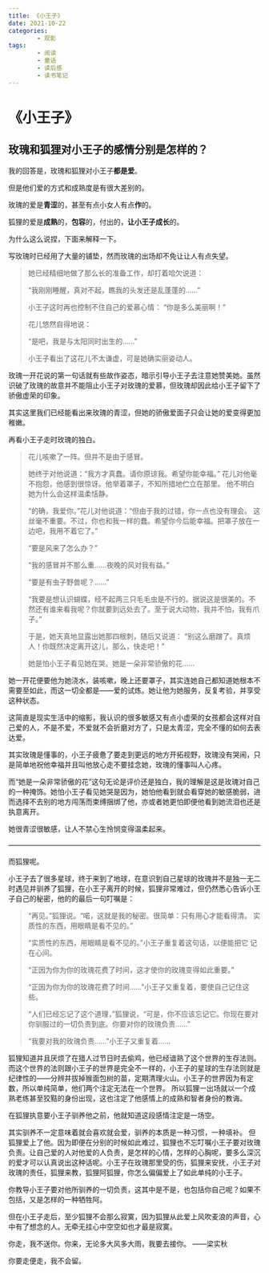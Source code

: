```yaml
---
title: 《小王子》
date: 2021-10-22
categories:
        - 观影
tags:
        - 阅读
        - 童话
        - 读后感
        - 读书笔记
---
```


# 《小王子》

## 玫瑰和狐狸对小王子的感情分别是怎样的？

我的回答是，玫瑰和狐狸对小王子**都是爱**。

但是他们爱的方式和成熟度是有很大差别的。

玫瑰的爱是**青涩**的，甚至有点小女人有点**作**的。

狐狸的爱是**成熟**的，**包容**的，付出的，**让小王子成长**的。

为什么这么说捏，下面来解释一下。

写玫瑰时已经用了大量的铺垫，然而玫瑰的出场却不免让让人有点失望。

> 她已经精细地做了那么长的准备工作，却打着哈欠说道：
>
> “我刚刚睡醒，真对不起，瞧我的头发还是乱蓬蓬的……”
>
> 小王子这时再也控制不住自己的爱慕心情：
> “你是多么美丽啊！”
>
> 花儿悠然自得地说：
>
> “是吧，我是与太阳同时出生的……”
>
> 小王子看出了这花儿不太谦虚，可是她确实丽姿动人。

玫瑰一开花说的第一句话就有些故作姿态，暗示引导小王子去注意她赞美她。虽然识破了玫瑰的故意并不能阻止小王子对玫瑰的爱慕，但玫瑰却因此给小王子留下了骄傲虚荣的印象。

其实这里我们已经能看出来玫瑰的青涩，但她的骄傲爱面子只会让她的爱变得更加稚嫩。

再看小王子走时玫瑰的独白。

> 花儿咳嗽了一阵。但并不是由于感冒。
>
> 她终于对他说道：“我方才真蠢。请你原谅我。希望你能幸福。” 花儿对他毫不抱怨，他感到很惊讶。他举着罩子，不知所措地伫立在那里。 他不明白她为什么会这样温柔恬静。
>
> “的确，我爱你。”花儿对他说道：“但由于我的过错，你一点也没有理会。 这丝毫不重要。不过，你也和我一样的蠢。希望你今后能幸福。把罩子放在一边吧，我用不着它了。”
>
> “要是风来了怎么办？”
>
> “我的感冒并不那么重……夜晚的风对我有益。”
>
> “要是有虫子野兽呢？……”
>
> “我要是想认识蝴蝶，经不起两三只毛毛虫是不行的。据说这是很美的。不然还有谁来看我呢？你就要到远处去了。至于说大动物，我并不怕，我有爪子。”
>
> 于是，她天真地显露出她那四根刺，随后又说道：
> “别这么磨蹭了。真烦人！你既然决定离开这儿，那么，快走吧！”
>
> 她是怕小王子看见她在哭。她是一朵非常骄傲的花……

她一开花便要他为她浇水，装咳嗽，晚上还要罩子，其实连她自己都知道她根本不需要至如此，而这一切全都是——爱的试炼。她让他为她服务，反复考验，并享受这种状态。

这简直是现实生活中的缩影，我认识的很多敏感又有点小虚荣的女孩都会这样对自己爱的人，不是不爱，不爱就不会折磨对方了，只是太青涩，完全不懂的如何去表达爱。

其实玫瑰是懂事的，小王子疲惫了要走到更远的地方开拓视野，玫瑰没有哭闹，只是简单地祝他幸福并且叫他放心走不要挂念她，玫瑰的懂事叫人心疼。

而“她是一朵非常骄傲的花”这句无论是评价还是独白，我的理解是这是玫瑰对自己的一种掩饰。她怕小王子看见她哭是因为，她怕他看到就会看穿她的敏感脆弱，进而选择不去别的地方闯荡而束缚捆绑了他，亦或者她更怕即便他看到她流泪也还是执意离开。

她很青涩很敏感，让人不禁心生怜悯变得温柔起来。

————————————————————————————————————

而狐狸呢。

小王子去了很多星球，终于来到了地球，在意识到自己星球的玫瑰并不是独一无二时遇见并驯养了狐狸，在小王子离开的时候，狐狸非常难过，但仍然悉心告诉小王子自己的秘密，他的的最后一句叮嘱是：

> “再见。”狐狸说。“喏，这就是我的秘密。很简单：只有用心才能看得清。 实质性的东西，用眼睛是看不见的。”
>
> “实质性的东西，用眼睛是看不见的。”小王子重复着这句话，以便能把它 记在心间。
>
> “正因为你为你的玫瑰花费了时间，这才使你的玫瑰变得如此重要。”
>
> “正因为你为你的玫瑰花费了时间……”小王子又重复着，要使自己记住这些。
>
> “人们已经忘记了这个道理，”狐狸说，“可是，你不应该忘记它。你现在要对你驯服过的一切负责到底。你要对你的玫瑰负责……”
>
> “我要对我的玫瑰负责……”小王子又重复着……

狐狸知道并且厌烦了在猎人过节日时去偷鸡，他已经谙熟了这个世界的生存法则。而这个世界的法则跟小王子的世界是完全不一样的，小王子的星球的生存法则就是纪律性的——分辨并拔掉猴面包树的苗，定期清理火山。小王子的世界因为有定数，所以单纯简单，他们两个注定无法在一个世界。
所以狐狸一出场就以一个成熟老练甚至狡黠的身份出现，这也注定了他感情上的成熟和智者身份的教诲。

在狐狸执意要小王子驯养他之前，他就知道这段感情注定是一场空。

其实驯养不一定意味着就会喜欢就会爱，驯养的本质是一种习惯，一种填补。
但狐狸爱上了他。因为即便在分别的时候如此难过，狐狸也不忘叮嘱小王子要对玫瑰负责。让自己爱的人对他爱的人负责，是怎样的心情，怎样的心胸呢，要多么深沉的爱才可以认真说出这种话呢。小王子在玫瑰那里受的伤，狐狸来安抚，小王子对玫瑰的责任，狐狸来教，狐狸阿狐狸，你怎么偏偏爱上了如此单纯的小王子。

你教导小王子要对他所驯养的一切负责，这其中是不是，也包括你自己呢？如果不包括，又是怎样的一种牺牲阿。

但在小王子走后，至少狐狸不会那么寂寞，因为狐狸从此爱上风吹麦浪的声音，心中有了想念的人。无牵无挂心中空空如也才最是寂寞。

你走，我不送你。你来，无论多大风多大雨，我要去接你。
——梁实秋

你要走便走，我不会留。
